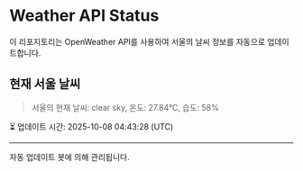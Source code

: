
# Weather API Status

이 리포지토리는 OpenWeather API를 사용하여 서울의 날씨 정보를 자동으로 업데이트합니다.

## 현재 서울 날씨
> 서울의 현재 날씨: clear sky, 온도: 27.84°C, 습도: 58%

⏳ 업데이트 시간: 2025-10-08 04:43:28 (UTC)

---
자동 업데이트 봇에 의해 관리됩니다.
